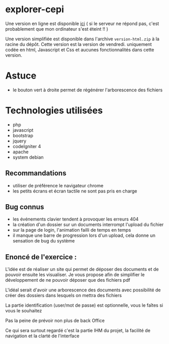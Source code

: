 # explorer-cepi

Une version en ligne est disponible [ici](http://109.21.6.9:38669)
( si le serveur ne répond pas, c'est probablement que mon ordinateur s'est éteint !! )

Une version simplifiée est disponible dans l'archive `version-html.zip` à la racine du dépôt.
Cette version est la version de vendredi. uniquement codée en html, Javascript et Css et aucunes fonctionnalités dans cette version.

# Astuce
- le bouton vert à droite permet de régénérer l'arborescence des fichiers

# Technologies utilisées
- php
- javascript
- bootstrap
- jquery
- codeIgniter 4
- apache
- system debian

## Recommandations
- utiliser de préférence le navigateur chrome
- les petits écrans et écran tactile ne sont pas pris en charge

## Bug connus
- les événements clavier tendent à provoquer les erreurs 404
- la création d'un dossier sur un documents interrompt l'upload du fichier
- sur la page de login, l'animation failli de temps en temps
- il manque une barre de progression lors d'un upload, cela donne un sensation de bug du système

## Enoncé de l'exercice :
L'idée est de réaliser un site qui permet de déposer des documents et de 
pouvoir ensuite les visualiser. Je vous propose afin de simplifier le 
développement de ne pouvoir déposer que des fichiers pdf

L'idéal serait d'avoir une arborescence des documents avec possibilité 
de créer des dossiers dans lesquels on mettra des fichiers

La partie identification (user/mot de passe) est optionnelle, vous le 
faîtes si vous le souhaitez

Pas la peine de prévoir non plus de back Office

Ce qui sera surtout regardé c'est la partie IHM du projet, la facilité 
de navigation et la clarté de l'interface

